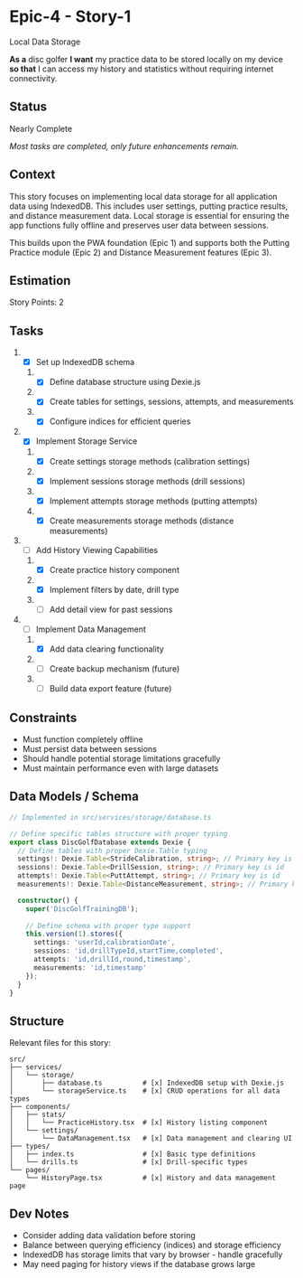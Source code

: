 # Epic-4 - Story-1

Local Data Storage

**As a** disc golfer
**I want** my practice data to be stored locally on my device
**so that** I can access my history and statistics without requiring internet connectivity.

## Status

Nearly Complete

*Most tasks are completed, only future enhancements remain.*

## Context

This story focuses on implementing local data storage for all application data using IndexedDB. This includes user settings, putting practice results, and distance measurement data. Local storage is essential for ensuring the app functions fully offline and preserves user data between sessions.

This builds upon the PWA foundation (Epic 1) and supports both the Putting Practice module (Epic 2) and Distance Measurement features (Epic 3).

## Estimation

Story Points: 2

## Tasks

1. - [x] Set up IndexedDB schema
   1. - [x] Define database structure using Dexie.js
   2. - [x] Create tables for settings, sessions, attempts, and measurements
   3. - [x] Configure indices for efficient queries

2. - [x] Implement Storage Service
   1. - [x] Create settings storage methods (calibration settings)
   2. - [x] Implement sessions storage methods (drill sessions)
   3. - [x] Implement attempts storage methods (putting attempts)
   4. - [x] Create measurements storage methods (distance measurements)

3. - [ ] Add History Viewing Capabilities
   1. - [x] Create practice history component
   2. - [x] Implement filters by date, drill type
   3. - [ ] Add detail view for past sessions

4. - [ ] Implement Data Management
   1. - [x] Add data clearing functionality
   2. - [ ] Create backup mechanism (future)
   3. - [ ] Build data export feature (future)

## Constraints

- Must function completely offline
- Must persist data between sessions
- Should handle potential storage limitations gracefully
- Must maintain performance even with large datasets

## Data Models / Schema

```typescript
// Implemented in src/services/storage/database.ts

// Define specific tables structure with proper typing
export class DiscGolfDatabase extends Dexie {
  // Define tables with proper Dexie.Table typing
  settings!: Dexie.Table<StrideCalibration, string>; // Primary key is userId
  sessions!: Dexie.Table<DrillSession, string>; // Primary key is id
  attempts!: Dexie.Table<PuttAttempt, string>; // Primary key is id
  measurements!: Dexie.Table<DistanceMeasurement, string>; // Primary key is id

  constructor() {
    super('DiscGolfTrainingDB');
    
    // Define schema with proper type support
    this.version(1).stores({
      settings: 'userId,calibrationDate',
      sessions: 'id,drillTypeId,startTime,completed',
      attempts: 'id,drillId,round,timestamp',
      measurements: 'id,timestamp'
    });
  }
}
```

## Structure

Relevant files for this story:

```
src/
├── services/
│   └── storage/
│       ├── database.ts          # [x] IndexedDB setup with Dexie.js
│       └── storageService.ts    # [x] CRUD operations for all data types
├── components/
│   ├── stats/
│   │   └── PracticeHistory.tsx  # [x] History listing component
│   └── settings/
│       └── DataManagement.tsx   # [x] Data management and clearing UI
├── types/
│   ├── index.ts                 # [x] Basic type definitions
│   └── drills.ts                # [x] Drill-specific types
└── pages/
    └── HistoryPage.tsx          # [x] History and data management page
```

## Dev Notes

- Consider adding data validation before storing
- Balance between querying efficiency (indices) and storage efficiency
- IndexedDB has storage limits that vary by browser - handle gracefully
- May need paging for history views if the database grows large 